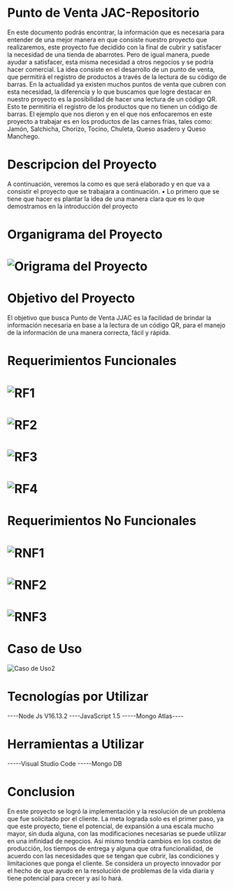 # Punto de Venta JAC-Repositorio
En este documento podrás encontrar, la información que es necesaria para entender de una mejor manera en que consiste nuestro proyecto que realizaremos, este proyecto fue decidido con la final de cubrir y satisfacer la necesidad de una tienda de abarrotes.
Pero de igual manera, puede ayudar a satisfacer, esta misma necesidad a otros negocios y se podría hacer comercial.
La idea consiste en el desarrollo de un punto de venta, que permitirá el registro de productos a través de la lectura de su código de barras.
En la actualidad ya existen muchos puntos de venta que cubren con esta necesidad, la diferencia y lo que buscamos que logre destacar en nuestro proyecto es la posibilidad de hacer una lectura de un código QR.
Esto te permitiría el registro de los productos que no tienen un código de barras.
El ejemplo que nos dieron y en el que nos enfocaremos en este proyecto a trabajar es en los productos de las carnes frías, tales como: Jamón, Salchicha, Chorizo, Tocino, Chuleta, Queso asadero y Queso Manchego.

# Descripcion del Proyecto 
A continuación, veremos la como es que será elaborado y en que va a consistir el proyecto que se trabajara a continuación.
•	Lo primero que se tiene que hacer es plantar la idea de una manera clara que es lo que demostramos en la introducción del proyecto

# Organigrama del Proyecto 
# ![Origrama del Proyecto](https://user-images.githubusercontent.com/97042023/166410267-ba304ed4-0653-4b71-a3ac-b26fae64208c.png)
# Objetivo del Proyecto 
El objetivo que busca Punto de Venta JJAC es la facilidad de brindar la información necesaria en base a la lectura de un código QR, para el manejo de la información de una manera correcta, fácil y rápida.

# Requerimientos Funcionales
# ![RF1](https://user-images.githubusercontent.com/97042023/166410768-b8fa86ec-e94b-4750-bd03-85dee76412b6.png)
# ![RF2](https://user-images.githubusercontent.com/97042023/166410783-abda4e0b-facf-4a6c-a0fa-a2b3ee71b8d5.png)
# ![RF3](https://user-images.githubusercontent.com/97042023/166410798-a1aa72f5-58e9-407a-8589-a0fd71ec72a5.png)
# ![RF4](https://user-images.githubusercontent.com/97042023/166410814-83bcc80f-acb8-4ef8-9ff9-5f86c08c3461.png)
# Requerimientos No Funcionales
# ![RNF1](https://user-images.githubusercontent.com/97042023/166410841-bb1356de-5dc9-4923-a321-c87bf643e296.png)
# ![RNF2](https://user-images.githubusercontent.com/97042023/166410848-c4877654-a95c-4f89-bb76-318c8569e7ac.png)
# ![RNF3](https://user-images.githubusercontent.com/97042023/166410855-4277966a-e4c4-4b63-ae04-c03142311557.png)

# Caso de Uso 
![Caso de Uso2](https://user-images.githubusercontent.com/97042023/166721488-ecb72716-7481-4d7e-9e30-b8563bd1180c.png)

# Tecnologías por Utilizar 
----Node Js V16.13.2
----JavaScript 1.5
-----Mongo Atlas----

# Herramientas a Utilizar
-----Visual Studio Code
-----Mongo DB
# Conclusion 
En este proyecto se logró la implementación y la resolución de un problema que fue solicitado por el cliente.
La meta lograda solo es el primer paso, ya que este proyecto, tiene el potencial, de expansión a una escala mucho mayor, sin duda alguna, con las modificaciones necesarias se puede utilizar en una infinidad de negocios. 
Así mismo tendría cambios en los costos de producción, los tiempos de entrega y alguna que otra funcionalidad, de acuerdo con las necesidades que se tengan que cubrir, las condiciones y limitaciones que ponga el cliente.
Se considera un proyecto innovador por el hecho de que ayudo en la resolución de problemas de la vida diaria y tiene potencial para crecer y así lo hará.
